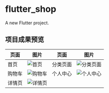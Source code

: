 # flutter_shop

A new Flutter project.

## 项目成果预览

| 页面   |  图片  | 页面   | 图片   |
| -- | -- | -- | -- |
| 首页   | ![首页](https://raw.githubusercontent.com/wkiwi/flutter_shop/master/assets/demo/1.png "首页")   | 分类页面   |  ![分类页面](https://raw.githubusercontent.com/wkiwi/flutter_shop/master/assets/demo/2.png "分类页面")  |
| 购物车   | ![购物车](https://raw.githubusercontent.com/wkiwi/flutter_shop/master/assets/demo/3.png "购物车")   | 个人中心   | ![个人中心](https://raw.githubusercontent.com/wkiwi/flutter_shop/master/assets/demo/5.png "个人中心")   |
| 详情页   |  ![详情页](https://raw.githubusercontent.com/wkiwi/flutter_shop/master/assets/demo/4.png "详情页")  | 


